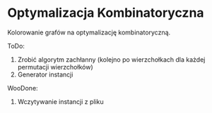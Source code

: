 # Optymalizacja Kombinatoryczna
Kolorowanie grafów na optymalizację kombinatoryczną.

ToDo:
1. Zrobić algorytm zachłanny (kolejno po wierzchołkach dla każdej permutacji wierzchołków)
2. Generator instancji

WooDone:
1. Wczytywanie instancji z pliku
